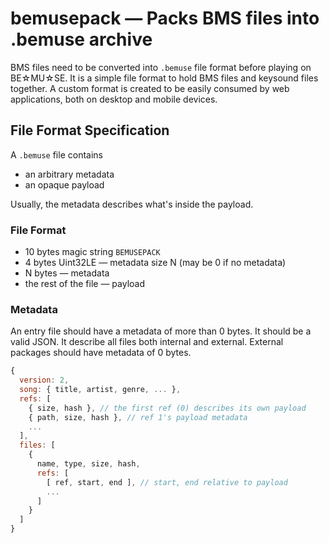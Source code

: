 bemusepack — Packs BMS files into .bemuse archive
=================================================

BMS files need to be converted into `.bemuse` file format before playing on BE☆MU☆SE.
It is a simple file format to hold BMS files and keysound files together.
A custom format is created to be easily consumed by web applications, both on desktop and mobile devices.


File Format Specification
-------------------------

A `.bemuse` file contains

- an arbitrary metadata
- an opaque payload

Usually, the metadata describes what's inside the payload.


### File Format

- 10 bytes magic string `BEMUSEPACK`
- 4 bytes Uint32LE — metadata size N (may be 0 if no metadata)
- N bytes — metadata
- the rest of the file — payload


### Metadata

An entry file should have a metadata of more than 0 bytes.
It should be a valid JSON.
It describe all files both internal and external.
External packages should have metadata of 0 bytes.

```js
{
  version: 2,
  song: { title, artist, genre, ... },
  refs: [
    { size, hash }, // the first ref (0) describes its own payload
    { path, size, hash }, // ref 1's payload metadata
    ...
  ],
  files: [
    {
      name, type, size, hash,
      refs: [
        [ ref, start, end ], // start, end relative to payload
        ...
      ]
    }
  ]
}
```

